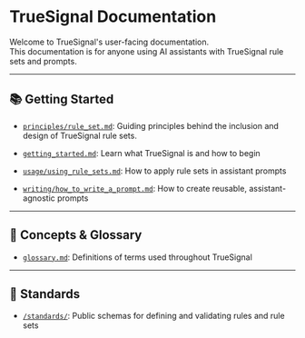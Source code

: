 # TrueSignal Documentation

Welcome to TrueSignal's user-facing documentation.  
This documentation is for anyone using AI assistants with TrueSignal rule sets and prompts.

---

## 📚 Getting Started
- [`principles/rule_set.md`](principles/rule_set.md): Guiding principles behind the inclusion and design of TrueSignal rule sets.

- [`getting_started.md`](getting_started.md): Learn what TrueSignal is and how to begin
- [`usage/using_rule_sets.md`](usage/using_rule_sets.md): How to apply rule sets in assistant prompts
- [`writing/how_to_write_a_prompt.md`](writing/how_to_write_a_prompt.md): How to create reusable, assistant-agnostic prompts

---

## 🧠 Concepts & Glossary

- [`glossary.md`](glossary.md): Definitions of terms used throughout TrueSignal

---

## 🧩 Standards

- [`/standards/`](/standards/README.md): Public schemas for defining and validating rules and rule sets

